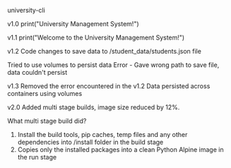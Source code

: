 university-cli

v1.0
print("University Management System!")


v1.1
print("Welcome to the University Management System!")


v1.2
Code changes to save data to /student_data/students.json file


Tried to use volumes to persist data
Error - Gave wrong path to save file, data couldn't persist


v1.3
Removed the error encountered in the v1.2
Data persisted across containers using volumes


v2.0
Added multi stage builds, image size reduced by 12%.

What multi stage build did?
1. Install the build tools, pip caches, temp files and any other dependencies into /install folder in the build stage
2. Copies only the installed packages into a clean Python Alpine image in the run stage